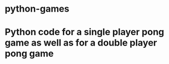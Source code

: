 # python-games
# Python code for a single player pong game as well as for a double player pong game
